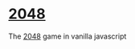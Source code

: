 # [2048](http://zer0rei.github.io/2048)

The [2048](http://zer0rei.github.io/2048) game in vanilla javascript
